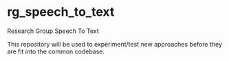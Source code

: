 # rg_speech_to_text
Research Group Speech To Text

This repository will be used to experiment/test new approaches before they are fit into the common codebase. 
